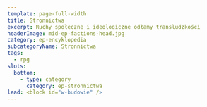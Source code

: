 ```yaml
---
template: page-full-width
title: Stronnictwa
excerpt: Ruchy społeczne i ideologiczne odłamy transludzkości 
headerImage: mid-ep-factions-head.jpg
category: ep-encyklopedia
subcategoryName: Stronnictwa
tags:
  - rpg
slots:
  bottom:
    - type: category
      category: ep-stronnictwa
lead: <block id="w-budowie" />
---
```

